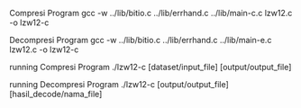 Compresi Program
gcc -w ../lib/bitio.c ../lib/errhand.c ../lib/main-c.c lzw12.c -o lzw12-c


Decompresi Program
gcc -w ../lib/bitio.c ../lib/errhand.c ../lib/main-e.c lzw12.c -o lzw12-c

running Compresi Program
./lzw12-c [dataset/input_file] [output/output_file]

running Decompresi Program
./lzw12-c [output/output_file] [hasil_decode/nama_file]